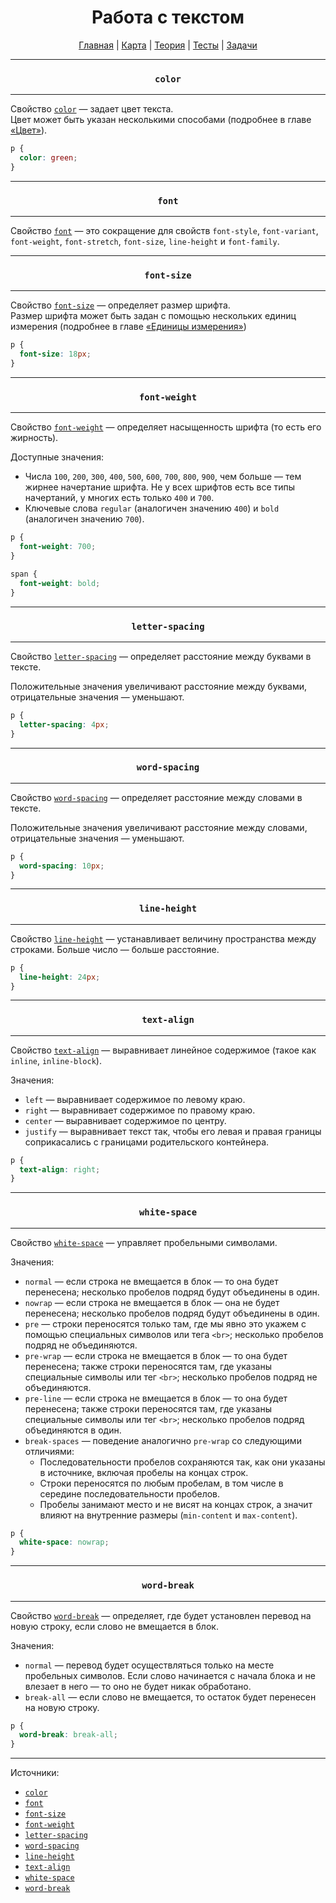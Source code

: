 <div align="center">

# Работа с текстом

[Главная](https://github.com/dollaween/junior-roadmap/)
|
[Карта](/roadmap/README.md)
|
[Теория](/theory/README.md)
|
[Тесты](/tests/README.md)
|
[Задачи](/tasks/README.md)

</div>

---

<div align="center">

### `color`

</div>

---

Свойство [`color`](https://developer.mozilla.org/en-US/docs/Web/CSS/color) — задает цвет текста.  
Цвет может быть указан несколькими способами (подробнее в главе [«Цвет»](./color.md)).

```css
p {
  color: green;
}
```

---

<div align="center">

### `font`

</div>

---

Свойство [`font`](https://developer.mozilla.org/ru/docs/Web/CSS/font) — это сокращение для свойств `font-style`, `font-variant`, `font-weight`, `font-stretch`, `font-size`, `line-height` и `font-family`.

---

<div align="center">

### `font-size`

</div>

---

Свойство [`font-size`](https://developer.mozilla.org/ru/docs/Web/CSS/font-size) — определяет размер шрифта.  
Размер шрифта может быть задан с помощью нескольких единиц измерения (подробнее в главе [«Единицы измерения»](./units.md))

```css
p {
  font-size: 18px;
}
```

---

<div align="center">

### `font-weight`

</div>

---

Свойство [`font-weight`](https://developer.mozilla.org/ru/docs/Web/CSS/font-weight) — определяет насыщенность шрифта (то есть его жирность).

Доступные значения:
- Числа `100`, `200`, `300`, `400`, `500`, `600`, `700`, `800`, `900`, чем больше — тем жирнее начертание шрифта. Не у всех шрифтов есть все типы начертаний, у многих есть только `400` и `700`.
- Ключевые слова `regular` (аналогичен значению `400`) и `bold` (аналогичен значению `700`).

```css
p {
  font-weight: 700;
}

span {
  font-weight: bold;
}
```

---

<div align="center">

### `letter-spacing`

</div>

---

Свойство [`letter-spacing`](https://developer.mozilla.org/ru/docs/Web/CSS/letter-spacing) — определяет расстояние между буквами в тексте.  

Положительные значения увеличивают расстояние между буквами, отрицательные значения — уменьшают.

```css
p {
  letter-spacing: 4px;
}
```

---

<div align="center">

### `word-spacing`

</div>

---

Свойство [`word-spacing`](https://developer.mozilla.org/ru/docs/Web/CSS/word-spacing) — определяет расстояние между словами в тексте.

Положительные значения увеличивают расстояние между словами, отрицательные значения — уменьшают.

```css
p {
  word-spacing: 10px;
}
```

---

<div align="center">

### `line-height`

</div>

---

Свойство [`line-height`](https://developer.mozilla.org/ru/docs/Web/CSS/line-height) — устанавливает величину пространства между строками. Больше число — больше расстояние.

```css
p {
  line-height: 24px;
}
```

---

<div align="center">

### `text-align`

</div>

---

Свойство [`text-align`](https://developer.mozilla.org/ru/docs/Web/CSS/text-align) — выравнивает линейное содержимое (такое как `inline`, `inline-block`).

Значения:
- `left` — выравнивает содержимое по левому краю.
- `right` — выравнивает содержимое по правому краю.
- `center` — выравнивает содержимое по центру.
- `justify` — выравнивает текст так, чтобы его левая и правая границы соприкасались с границами родительского контейнера.

```css
p {
  text-align: right;
}
```

---

<div align="center">

### `white-space`

</div>

---

Свойство [`white-space`](https://developer.mozilla.org/ru/docs/Web/CSS/white-space) — управляет пробельными символами.

Значения:
- `normal` — если строка не вмещается в блок — то она будет перенесена; несколько пробелов подряд будут объединены в один.
- `nowrap` — если строка не вмещается в блок — она не будет перенесена; несколько пробелов подряд будут объединены в один.
- `pre` — строки переносятся только там, где мы явно это укажем с помощью специальных символов или тега `<br>`; несколько пробелов подряд не объединяются.
- `pre-wrap` — если строка не вмещается в блок — то она будет перенесена; также строки переносятся там, где указаны специальные символы или тег `<br>`; несколько пробелов подряд не объединяются.
- `pre-line` — если строка не вмещается в блок — то она будет перенесена; также строки переносятся там, где указаны специальные символы или тег `<br>`; несколько пробелов подряд объединяются в один.
- `break-spaces` — поведение аналогично `pre-wrap` со следующими отличиями:
  - Последовательности пробелов сохраняются так, как они указаны в источнике, включая пробелы на концах строк.
  - Строки переносятся по любым пробелам, в том числе в середине последовательности пробелов.
  - Пробелы занимают место и не висят на концах строк, а значит влияют на внутренние размеры (`min-content` и `max-content`).

```css
p {
  white-space: nowrap;
}
```

---

<div align="center">

### `word-break`

</div>

---

Свойство [`word-break`](https://developer.mozilla.org/ru/docs/Web/CSS/word-break) — определяет, где будет установлен перевод на новую строку, если слово не вмещается в блок.

Значения:
- `normal` — перевод будет осуществляться только на месте пробельных символов. Если слово начинается с начала блока и не влезает в него — то оно не будет никак обработано.
- `break-all` — если слово не вмещается, то остаток будет перенесен на новую строку.

```css
p {
  word-break: break-all;
}
```



---

Источники:
- [`color`](https://developer.mozilla.org/en-US/docs/Web/CSS/color)
- [`font`](https://developer.mozilla.org/ru/docs/Web/CSS/font)
- [`font-size`](https://developer.mozilla.org/ru/docs/Web/CSS/font-size)
- [`font-weight`](https://developer.mozilla.org/ru/docs/Web/CSS/font-weight)
- [`letter-spacing`](https://developer.mozilla.org/ru/docs/Web/CSS/letter-spacing)
- [`word-spacing`](https://developer.mozilla.org/ru/docs/Web/CSS/word-spacing)
- [`line-height`](https://developer.mozilla.org/ru/docs/Web/CSS/line-height)
- [`text-align`](https://developer.mozilla.org/ru/docs/Web/CSS/text-align)
- [`white-space`](https://developer.mozilla.org/ru/docs/Web/CSS/white-space)
- [`word-break`](https://developer.mozilla.org/ru/docs/Web/CSS/word-break)
